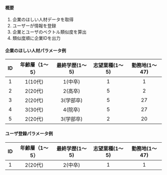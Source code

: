 #### 概要
1. 企業のほしい人材データを取得
2. ユーザーが情報を登録
3. 企業とユーザのベクトル類似度を算出
4. 類似度順に企業IDを出力

#### 企業のほしい人材パラメータ例
| ID | 年齢層（1〜5） | 最終学歴(1〜5)| 志望業種(1〜5) | 勤務地(1〜47) |
|:--:|:--:|:--:|:--:|:--:|
| 1 | 1(10代) | 1(中卒) | 1 | 1 |
| 2 | 2(20代) | 2(高卒) | 5 | 2  |
| 3 | 2(20代) | 3(学部卒) | 5 | 27 |
| 4 | 3(30代) | 4(院卒) | 5 | 27 |
| 5 | 2(20代) | 3(学部卒) | 2 | 20 |

#### ユーザ登録パラメータ例
| ID | 年齢層（1〜5） | 最終学歴(1〜5)| 志望業種(1〜5) | 勤務地(1〜47) |
|:--:|:--:|:--:|:--:|:--:|
| 1 | 2(20代) | 2(中卒) | 1 | 1 |
